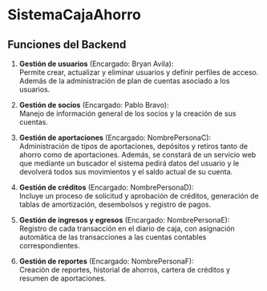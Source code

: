 # SistemaCajaAhorro

## Funciones del Backend

1. **Gestión de usuarios** (Encargado: Bryan Avila):  
   Permite crear, actualizar y eliminar usuarios y definir perfiles de acceso. Además de la administración de plan de cuentas asociado a los usuarios.

2. **Gestión de socios** (Encargado: Pablo Bravo):  
   Manejo de información general de los socios y la creación de sus cuentas.

3. **Gestión de aportaciones** (Encargado: NombrePersonaC):  
   Administración de tipos de aportaciones, depósitos y retiros tanto de ahorro como de aportaciones. Además, se constará de un servicio web que mediante un buscador el sistema pedirá datos del usuario y le devolverá todos sus movimientos y el saldo actual de su cuenta.

4. **Gestión de créditos** (Encargado: NombrePersonaD):  
   Incluye un proceso de solicitud y aprobación de créditos, generación de tablas de amortización, desembolsos y registro de pagos.

5. **Gestión de ingresos y egresos** (Encargado: NombrePersonaE):  
   Registro de cada transacción en el diario de caja, con asignación automática de las transacciones a las cuentas contables correspondientes.

6. **Gestión de reportes** (Encargado: NombrePersonaF):  
   Creación de reportes, historial de ahorros, cartera de créditos y resumen de aportaciones.

